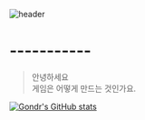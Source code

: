 ![header](https://capsule-render.vercel.app/api?type=Waving&color=800000&height=200&section=header&text=MASNEO&fontSize=85&animation=fadeIn&fontColor=ffffff)

# -----------

> 안녕하세요 <br>
게임은 어떻게 만드는 것인가요.

[![Gondr's GitHub stats](https://github-readme-stats.vercel.app/api?username=MASNEO)](https://github.com/anuraghazra/github-readme-stats)